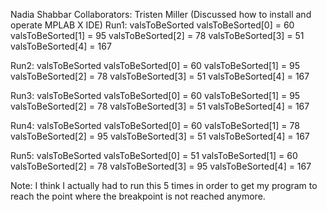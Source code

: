 Nadia Shabbar
Collaborators: Tristen Miller (Discussed how to install and operate MPLAB X IDE)
Run1:
	valsToBeSorted
		valsToBeSorted[0] = 60
		valsToBeSorted[1] = 95
		valsToBeSorted[2] = 78
		valsToBeSorted[3] = 51
		valsToBeSorted[4] = 167

Run2:
	valsToBeSorted
		valsToBeSorted[0] = 60
		valsToBeSorted[1] = 95
		valsToBeSorted[2] = 78
		valsToBeSorted[3] = 51
		valsToBeSorted[4] = 167
		
Run3:
	valsToBeSorted
		valsToBeSorted[0] = 60
		valsToBeSorted[1] = 95
		valsToBeSorted[2] = 78
		valsToBeSorted[3] = 51
		valsToBeSorted[4] = 167

Run4:
	valsToBeSorted
		valsToBeSorted[0] = 60
		valsToBeSorted[1] = 78
		valsToBeSorted[2] = 95
		valsToBeSorted[3] = 51
		valsToBeSorted[4] = 167

Run5:
	valsToBeSorted
		valsToBeSorted[0] = 51
		valsToBeSorted[1] = 60
		valsToBeSorted[2] = 78
		valsToBeSorted[3] = 95
		valsToBeSorted[4] = 167
		
Note:
I think I actually had to run this 5 times in
order to get my program to reach the point where the
breakpoint is not reached anymore.